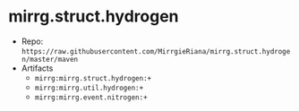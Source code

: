 # mirrg.struct.hydrogen

- Repo: `https://raw.githubusercontent.com/MirrgieRiana/mirrg.struct.hydrogen/master/maven`
- Artifacts
  - `mirrg:mirrg.struct.hydrogen:+`
  - `mirrg:mirrg.util.hydrogen:+`
  - `mirrg:mirrg.event.nitrogen:+`
